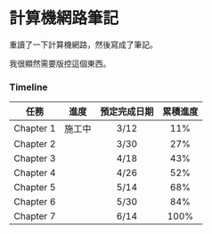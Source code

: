 # 計算機網路筆記

重讀了一下計算機網路，然後寫成了筆記。

我很顯然需要版控這個東西。



### Timeline

|   任務    |  進度  | 預定完成日期 | 累積進度 |
| :-------: | :----: | :----------: | :------: |
| Chapter 1 | 施工中 |     3/12     |   11%    |
| Chapter 2 |        |     3/30     |   27%    |
| Chapter 3 |        |     4/18     |   43%    |
| Chapter 4 |        |     4/26     |   52%    |
| Chapter 5 |        |     5/14     |   68%    |
| Chapter 6 |        |     5/30     |   84%    |
| Chapter 7 |        |     6/14     |   100%   |